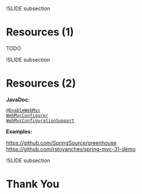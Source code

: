 
!SLIDE subsection
# Resources (1)

TODO


!SLIDE subsection
# Resources (2)

__JavaDoc:__

<a href="http://static.springsource.org/spring/docs/3.1.0.RC1/javadoc-api/org/springframework/web/servlet/config/annotation/EnableWebMvc.html">`@EnableWebMvc`</a> <br>
<a href="http://static.springsource.org/spring/docs/3.1.0.RC1/javadoc-api/org/springframework/web/servlet/config/annotation/WebMvcConfigurer.html">`WebMvcConfigurer`</a> <br>
<a href="http://static.springsource.org/spring/docs/3.1.0.RC1/javadoc-api/org/springframework/web/servlet/config/annotation/WebMvcConfigurationSupport.html">`WebMvcConfigurationSupport`</a> <br>

__Examples:__

<a href="https://github.com/SpringSource/greenhouse">https://github.com/SpringSource/greenhouse</a> <br>
<a href="https://github.com/rstoyanchev/spring-mvc-31-demo">https://github.com/rstoyanchev/spring-mvc-31-demo</a> <br>

!SLIDE subsection
# Thank You

